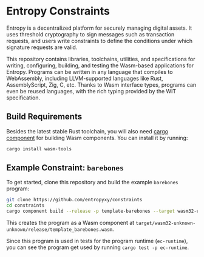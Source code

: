 # Entropy Constraints

Entropy is a decentralized platform for securely managing digital assets. It uses threshold cryptography to sign messages such as transaction requests, and users write constraints to define the conditions under which signature requests are valid.

This repository contains libraries, toolchains, utilities, and specifications for writing, configuring, building, and testing the Wasm-based applications for Entropy. Programs can be written in any language that compiles to WebAssembly, including LLVM-supported languages like Rust, AssemblyScript, Zig, C, etc. Thanks to Wasm interface types, programs can even be reused languages, with the rich typing provided by the WIT specification.

## Build Requirements

Besides the latest stable Rust toolchain, you will also need [cargo component](https://github.com/bytecodealliance/cargo-component) for building Wasm components. You can install it by running:

```bash
cargo install wasm-tools
```

## Example Constraint: `barebones`

To get started, clone this repository and build the example `barebones` program:

```bash
git clone https://github.com/entropyxy/constraints
cd constraints
cargo component build --release -p template-barebones --target wasm32-unknown-unknown
```

This creates the program as a Wasm component at `target/wasm32-unknown-unknown/release/template_barebones.wasm`.

Since this program is used in tests for the program runtime (`ec-runtime`), you can see the program get used by running `cargo test -p ec-runtime`.
